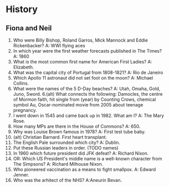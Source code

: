 History
=======

Fiona and Neil
--------------
1. Who were Billy Bishop, Roland Garros, Mick Mannock and Eddie Rickenbacker?
   A: WWI flying aces
2. In which year were the first weather forecasts published in The Times?
   A: 1860
3. What is the most common first name for American First Ladies?
   A: Elizabeth.
4. What was the capital city of Portugal from 1808-1821?
   A: Rio de Janeiro
5. Which Apollo 11 astronaut did not set foot on the moon?
   A: Michael Collins.
6. What were the names of the 5 D-Day beaches?
   A: Utah, Omaha, Gold, Juno, Sword.
6.(alt) What connects the following: Damocles, the centre of Mormon faith, hit single from (year) by Counting Crows, chemical symbol Au, Oscar-nominated movie from 2005 about teenage pregnancy.
7. I went down in 1545 and came back up in 1982. What am I?
   A: The Mary Rose.
8. How many MPs are there in the House of Commons?
   A: 650.
9. Why was Louise Brown famous in 1978?
   A: First test tube baby.
9. (alt) Christian Barnard. First heart transplant.
10. The English Pale surrounded which city?
   A: Dublin.
11. Put these Russian leaders in order. (TODO names)
12. In 1960 which future president did JFK defeat?
   A: Richard Nixon.
13. OR: Which US President's middle name is a well-known character from The Simpsons?
   A: Richard Milhouse Nixon.
14. Who pioneered vaccination as a means to fight smallpox.
   A: Edward Jenner.
15. Who was the arhitect of the NHS?
   A:Aneurin Bevan.
